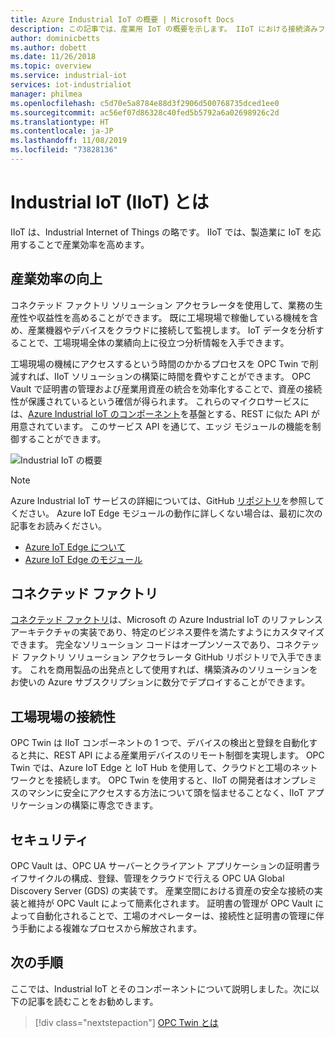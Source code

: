 ```yaml
---
title: Azure Industrial IoT の概要 | Microsoft Docs
description: この記事では、産業用 IoT の概要を示します。 IIoT における接続済みファクトリ、ファクトリ フロア接続、およびセキュリティ コンポーネントについて説明します。
author: dominicbetts
ms.author: dobett
ms.date: 11/26/2018
ms.topic: overview
ms.service: industrial-iot
services: iot-industrialiot
manager: philmea
ms.openlocfilehash: c5d70e5a8784e88d3f2906d500768735dced1ee0
ms.sourcegitcommit: ac56ef07d86328c40fed5b5792a6a02698926c2d
ms.translationtype: HT
ms.contentlocale: ja-JP
ms.lasthandoff: 11/08/2019
ms.locfileid: "73828136"
---
```

# <a name="what-is-industrial-iot-iiot"></a>Industrial IoT (IIoT) とは

IIoT は、Industrial Internet of Things の略です。 IIoT では、製造業に IoT を応用することで産業効率を高めます。 

## <a name="improve-industrial-efficiencies"></a>産業効率の向上

コネクテッド ファクトリ ソリューション アクセラレータを使用して、業務の生産性や収益性を高めることができます。 既に工場現場で稼働している機械を含め、産業機器やデバイスをクラウドに接続して監視します。 IoT データを分析することで、工場現場全体の業績向上に役立つ分析情報を入手できます。

工場現場の機械にアクセスするという時間のかかるプロセスを OPC Twin で削減すれば、IIoT ソリューションの構築に時間を費やすことができます。 OPC Vault で証明書の管理および産業用資産の統合を効率化することで、資産の接続性が保護されているという確信が得られます。 これらのマイクロサービスには、[Azure Industrial IoT のコンポーネント](https://github.com/Azure/azure-iiot-opc-ua)を基盤とする、REST に似た API が用意されています。 このサービス API を通じて、エッジ モジュールの機能を制御することができます。 

![Industrial IoT の概要](media/overview-iot-industrial/overview.png)

> [!NOTE]
> Azure Industrial IoT サービスの詳細については、GitHub [リポジトリ](https://github.com/Azure/azure-iiot-services)を参照してください。
Azure IoT Edge モジュールの動作に詳しくない場合は、最初に次の記事をお読みください。
- [Azure IoT Edge について](../iot-edge/about-iot-edge.md)
- [Azure IoT Edge のモジュール](../iot-edge/iot-edge-modules.md)

## <a name="connected-factory"></a>コネクテッド ファクトリ

[コネクテッド ファクトリ](../iot-accelerators/iot-accelerators-connected-factory-features.md)は、Microsoft の Azure Industrial IoT のリファレンス アーキテクチャの実装であり、特定のビジネス要件を満たすようにカスタマイズできます。 完全なソリューション コードはオープンソースであり、コネクテッド ファクトリ ソリューション アクセラレータ GitHub リポジトリで入手できます。 これを商用製品の出発点として使用すれば、構築済みのソリューションをお使いの Azure サブスクリプションに数分でデプロイすることができます。 

## <a name="factory-floor-connectivity"></a>工場現場の接続性

OPC Twin は IIoT コンポーネントの 1 つで、デバイスの検出と登録を自動化すると共に、REST API による産業用デバイスのリモート制御を実現します。 OPC Twin では、Azure IoT Edge と IoT Hub を使用して、クラウドと工場のネットワークとを接続します。 OPC Twin を使用すると、IIoT の開発者はオンプレミスのマシンに安全にアクセスする方法について頭を悩ませることなく、IIoT アプリケーションの構築に専念できます。

## <a name="security"></a>セキュリティ

OPC Vault は、OPC UA サーバーとクライアント アプリケーションの証明書ライフサイクルの構成、登録、管理をクラウドで行える OPC UA Global Discovery Server (GDS) の実装です。 産業空間における資産の安全な接続の実装と維持が OPC Vault によって簡素化されます。 証明書の管理が OPC Vault によって自動化されることで、工場のオペレーターは、接続性と証明書の管理に伴う手動による複雑なプロセスから解放されます。

## <a name="next-steps"></a>次の手順

ここでは、Industrial IoT とそのコンポーネントについて説明しました。次に以下の記事を読むことをお勧めします。

> [!div class="nextstepaction"]
> [OPC Twin とは](overview-opc-twin.md)
